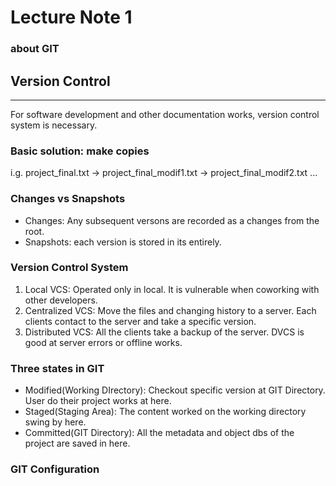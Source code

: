 # Lecture Note 1
### about GIT

## Version Control
---
For software development and other documentation works, version control system is necessary.

### Basic solution: make copies
i.g. project_final.txt -> project_final_modif1.txt -> project_final_modif2.txt ...

### Changes vs Snapshots
- Changes: Any subsequent versons are recorded as a changes from the root.
- Snapshots: each version is stored in its entirely.

### Version Control System
1. Local VCS: Operated only in local. It is vulnerable when coworking with other developers.
2. Centralized VCS: Move the files and changing history to a server. Each clients contact to the server and take a specific version.
3. Distributed VCS: All the clients take a backup of the server. DVCS is good at server errors or offline works.

### Three states in GIT
- Modified(Working DIrectory): Checkout specific version at GIT Directory. User do their project works at here.
- Staged(Staging Area): The content worked on the working directory swing by here.
- Committed(GIT Directory): All the metadata and object dbs of the project are saved in here.

### GIT Configuration

